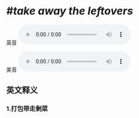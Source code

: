 # ***\#take away the leftovers*** 
英音
<audio src="./media/take away the leftovers1_AAC.aac" controls="controls"></audio>

美音
<audio src="./media/take away the leftovers2_AAC.aac" controls="controls"></audio>



  

英文释义
---
### 1.**打包带走剩菜**  


